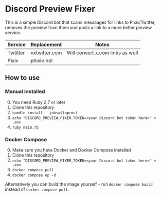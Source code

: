 # Discord Preview Fixer

This is a simple Discord bot that scans messaages for links to Pixiv/Twitter, removes the preview from them and posts a link to a more better preview service.

| Service  | Replacement   | Notes                            |
|----------|---------------|----------------------------------|
| Twtitter | vxtwitter.com | Will convert x.com links as well |
| Pixiv    | phixiv.net    |                                  |

## How to use

### Manual installed

0. You need Ruby 2.7 or later
1. Clone this repository
2. `bundle install --jobs=$(nproc)`
3. `echo "DISCORD_PREVIEW_FIXER_TOKEN=<your Discord bot token here>" > .env`
4. `ruby main.rb`

### Docker Compose

0. Make sure you have Docker and Docker Compose installed
1. Clone this repository
2. `echo "DISCORD_PREVIEW_FIXER_TOKEN=<your Discord bot token here>" > .env`
3. `docker compose pull`
4. `docker compose up -d`

Alternatively you can build the image yourself - run `docker compose build` instead of `docker compose pull`.
